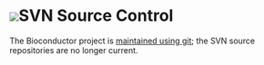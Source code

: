 # ![](/images/icons/magnifier.gif)SVN Source Control

The Bioconductor project is [maintained using git][]; the SVN source
repositories are no longer current.

[maintained using git]: ./git
